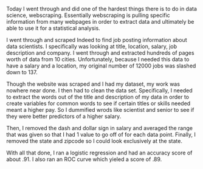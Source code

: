 Today I went through and did one of the hardest things there is to do in data science, webscraping. Essentially webscraping is pulling specific information from many webpages in order to extract data and ultimately be able to use it for a statistical analysis.

I went through and scraped Indeed to find job posting information about data scientists. I specifically was looking at title, location, salary, job description and company. I went through and extracted hundreds of pages worth of data from 10 cities. Unfortunately, because I needed this data to have a salary and a location, my original number of 12000 jobs was slashed down to 137.

Though the website was scraped and I had my dataset, my work was nowhere near done. I then had to clean the data set. Specifically, I needed to extract the words out of the title and description of my data in order to create variables for common words to see if certain titles or skills needed meant a higher pay. So I dummified wrods like scientist and senior to see if they were better predictors of a higher salary. 

Then, I removed the dash and dollar sign in salary and averaged the range that was given so that I had 1 value to go off of for each data point. Finally, I removed the state and zipcode so I could look exclusively at the state.

With all that done, I ran a logistic regression and had an accuracy score of about .91. I also ran an ROC curve which yieled a score of .89.
